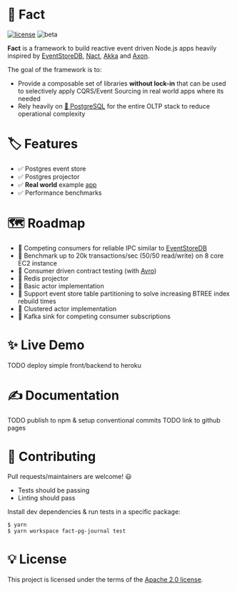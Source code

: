 # 📔 Fact
[![license](https://img.shields.io/static/v1?label=license&message=apache%202&color=green)](/LICENSE)
![beta](https://img.shields.io/static/v1?label=status&message=in%20development&color=blueviolet)



**Fact** is a framework to build reactive event driven Node.js apps heavily inspired by [EventStoreDB](https://github.com/EventStore/EventStore), [Nact](https://github.com/nactio/nact), [Akka](https://github.com/akka/akka) and [Axon](https://github.com/AxonFramework/AxonFramework).

The goal of the framework is to:
 - Provide a composable set of libraries **without lock-in** that can be used to selectively apply CQRS/Event Sourcing in real world apps where its needed
 - Rely heavily on [🐘 PostgreSQL](https://www.postgresql.org/) for the entire OLTP stack to reduce operational complexity


# 🏷 Features
- ✅ Postgres event store
- ✅ Postgres projector
- ✅ **Real world** example [app](/packages/example-multicurrency-ledger)
- ✅ Performance benchmarks

# 🗺️ Roadmap
- 📌 Competing consumers for reliable IPC similar to [EventStoreDB](https://developers.eventstore.com/clients/dotnet/5.0/subscriptions/persistent-subscriptions.html)
- 📌 Benchmark up to 20k transactions/sec (50/50 read/write) on 8 core EC2 instance
- 📌 Consumer driven contract testing (with [Avro](https://docs.confluent.io/platform/current/schema-registry/index.html))
- 📌 Redis projector
- 📌 Basic actor implementation
- 📌 Support event store table partitioning to solve increasing BTREE index rebuild times
- 📌 Clustered actor implementation
- 📌 Kafka sink for competing consumer subscriptions


# ✨ Live Demo
TODO deploy simple front/backend to heroku

# ✍ Documentation
TODO publish to npm & setup conventional commits
TODO link to github pages


# 🧪 Contributing
Pull requests/maintainers are welcome! 😃 
- Tests should be passing
- Linting should pass

Install dev dependencies & run tests in a specific package:
```
$ yarn
$ yarn workspace fact-pg-journal test
```

# 💡 License
This project is licensed under the terms of the [Apache 2.0 license](/LICENSE).
